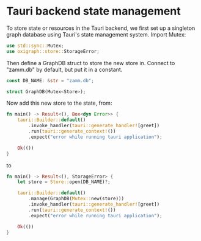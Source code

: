 # Tauri backend state management

To store state or resources in the Tauri backend, we first set up a singleton graph database using Tauri's state management system. Import Mutex:

```rust
use std::sync::Mutex;
use oxigraph::store::StorageError;
```

Then define a GraphDB struct to store the new store in. Connect to "zamm.db" by default, but put it in a constant.

```rust
const DB_NAME: &str = "zamm.db";

struct GraphDB(Mutex<Store>);
```

Now add this new store to the state, from:

```rust
fn main() -> Result<(), Box<dyn Error>> {
    tauri::Builder::default()
        .invoke_handler(tauri::generate_handler![greet])
        .run(tauri::generate_context!())
        .expect("error while running tauri application");

    Ok(())
}
```

to

```rust
fn main() -> Result<(), StorageError> {
    let store = Store::open(DB_NAME)?;

    tauri::Builder::default()
        .manage(GraphDB(Mutex::new(store)))
        .invoke_handler(tauri::generate_handler![greet])
        .run(tauri::generate_context!())
        .expect("error while running tauri application");

    Ok(())
}
```